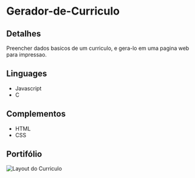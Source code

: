 # Gerador-de-Curriculo

## Detalhes
Preencher dados basicos de um curriculo, e gera-lo em uma pagina web para impressao.

## Linguages
  * Javascript
  * C
## Complementos
  * HTML
  * CSS
  
## Portifólio

![Layout do Curriculo](https://i.imgur.com/3PNIJla.png "Layout do curriculo")
